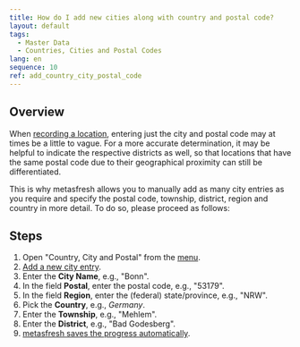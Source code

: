 ```yaml
---
title: How do I add new cities along with country and postal code?
layout: default
tags:
  - Master Data
  - Countries, Cities and Postal Codes
lang: en
sequence: 10
ref: add_country_city_postal_code
---
```


## Overview
When [recording a location](Add_address_tab), entering just the city and postal code may at times be a little to vague. For a more accurate determination, it may be helpful to indicate the respective districts as well, so that locations that have the same postal code due to their geographical proximity can still be differentiated.

This is why metasfresh allows you to manually add as many city entries as you require and specify the postal code, township, district, region and country in more detail. To do so, please proceed as follows:

## Steps
1. Open "Country, City and Postal" from the [menu](Menu).
1. [Add a new city entry](New_Record_Window).
1. Enter the **City Name**, e.g., "Bonn".
1. In the field **Postal**, enter the postal code, e.g., "53179".
1. In the field **Region**, enter the (federal) state/province, e.g., "NRW".
1. Pick the **Country**, e.g., *Germany*.
1. Enter the **Township**, e.g., "Mehlem".
1. Enter the **District**, e.g., "Bad Godesberg".
1. [metasfresh saves the progress automatically](Saveindicator).
